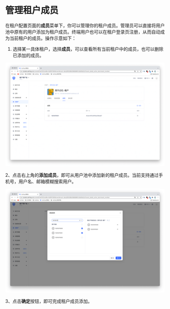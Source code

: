 # 管理租户成员

<LastUpdated/>

在租户配置页面的**成员**菜单下，你可以管理你的租户成员。管理员可以直接将用户池中原有的用户添加为租户成员。终端用户也可以在租户登录页注册，从而自动成为当前租户的成员。操作示意如下：



1. 选择某一具体租户，选择**成员**，可以查看所有当前租户中的成员，也可以删除已添加的成员。

<img src="./images/member-list.png" >

2、点击右上角的**添加成员**，即可从用户池中添加新的租户成员。当前支持通过手机号，用户名、邮箱模糊搜索用户。

<img src="./images/member-create.png">

3、点击**确定**按钮，即可完成租户成员添加。

